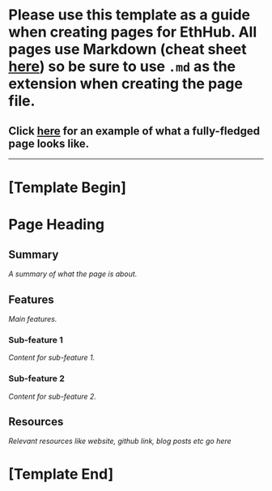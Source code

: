 # Please use this template as a guide when creating pages for EthHub. All pages use Markdown (cheat sheet [here](https://github.com/adam-p/markdown-here/wiki/Markdown-Cheatsheet)) so be sure to use `.md` as the extension when creating the page file.

## Click [here](/built-on-ethereum/open-finance/stablecoins/crypto-backed/dai.md) for an example of what a fully-fledged page looks like.
------------------------
# [Template Begin]
# Page Heading

## Summary

*A summary of what the page is about.*

## Features

*Main features.*

### Sub-feature 1

*Content for sub-feature 1.*

### Sub-feature 2

*Content for sub-feature 2.*

## Resources

*Relevant resources like website, github link, blog posts etc go here*

# [Template End]
